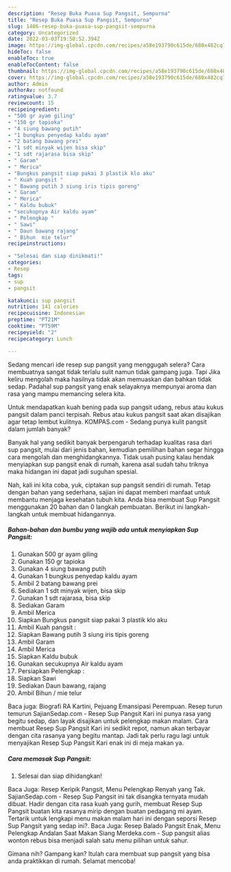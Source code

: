```yaml
---
description: "Resep Buka Puasa Sup Pangsit, Sempurna"
title: "Resep Buka Puasa Sup Pangsit, Sempurna"
slug: 1406-resep-buka-puasa-sup-pangsit-sempurna
category: Uncategorized
date: 2022-03-03T19:50:52.394Z
image: https://img-global.cpcdn.com/recipes/a58e193790c615de/680x482cq70/sup-pangsit-foto-resep-utama.jpg
hideToc: false
enableToc: true
enableTocContent: false
thumbnail: https://img-global.cpcdn.com/recipes/a58e193790c615de/680x482cq70/sup-pangsit-foto-resep-utama.jpg
cover: https://img-global.cpcdn.com/recipes/a58e193790c615de/680x482cq70/sup-pangsit-foto-resep-utama.jpg
author: Admin
authorAv: notfound
ratingvalue: 3.7
reviewcount: 15
recipeingredient:
- "500 gr ayam giling"
- "150 gr tapioka"
- "4 siung bawang putih"
- "1 bungkus penyedap kaldu ayam"
- "2 batang bawang prei"
- "1 sdt minyak wijen bisa skip"
- "1 sdt rajarasa bisa skip"
- " Garam"
- " Merica"
- "Bungkus pangsit siap pakai 3 plastik klo aku"
- " Kuah pangsit "
- " Bawang putih 3 siung iris tipis goreng"
- " Garam"
- " Merica"
- " Kaldu bubuk"
- "secukupnya Air kaldu ayam"
- " Pelengkap "
- " Sawi"
- " Daun bawang rajang"
- " Bihun  mie telur"
recipeinstructions:

- "Selesai dan siap dinikmati!"
categories:
- Resep
tags:
- sup
- pangsit

katakunci: sup pangsit 
nutrition: 141 calories
recipecuisine: Indonesian
preptime: "PT21M"
cooktime: "PT59M"
recipeyield: "2"
recipecategory: Lunch

---
```



Sedang mencari ide resep sup pangsit yang menggugah selera? Cara membuatnya sangat tidak terlalu sulit namun tidak gampang juga. Tapi Jika keliru mengolah maka hasilnya tidak akan memuaskan dan bahkan tidak sedap. Padahal sup pangsit yang enak selayaknya mempunyai aroma dan rasa yang mampu memancing selera kita.


Untuk mendapatkan kuah bening pada sup pangsit udang, rebus atau kukus pangsit dalam panci terpisah. Rebus atau kukus pangsit saat akan disajikan agar tetap lembut kulitnya. KOMPAS.com - Sedang punya kulit pangsit dalam jumlah banyak?

Banyak hal yang sedikit banyak berpengaruh terhadap kualitas rasa dari sup pangsit, mulai dari jenis bahan, kemudian pemilihan bahan segar hingga cara mengolah dan menghidangkannya. Tidak usah pusing kalau hendak menyiapkan sup pangsit enak di rumah, karena asal sudah tahu triknya maka hidangan ini dapat jadi suguhan spesial.


Nah, kali ini kita coba, yuk, ciptakan sup pangsit sendiri di rumah. Tetap dengan bahan yang sederhana, sajian ini dapat memberi manfaat untuk membantu menjaga kesehatan tubuh kita. Anda bisa membuat Sup Pangsit menggunakan 20 bahan dan 0 langkah pembuatan. Berikut ini langkah-langkah untuk membuat hidangannya.

<!--inarticleads1-->

##### Bahan-bahan dan bumbu yang wajib ada untuk menyiapkan Sup Pangsit:

1. Gunakan 500 gr ayam giling
1. Gunakan 150 gr tapioka
1. Gunakan 4 siung bawang putih
1. Gunakan 1 bungkus penyedap kaldu ayam
1. Ambil 2 batang bawang prei
1. Sediakan 1 sdt minyak wijen, bisa skip
1. Gunakan 1 sdt rajarasa, bisa skip
1. Sediakan  Garam
1. Ambil  Merica
1. Siapkan Bungkus pangsit siap pakai 3 plastik klo aku
1. Ambil  Kuah pangsit :
1. Siapkan  Bawang putih 3 siung iris tipis goreng
1. Ambil  Garam
1. Ambil  Merica
1. Siapkan  Kaldu bubuk
1. Gunakan secukupnya Air kaldu ayam
1. Persiapkan  Pelengkap :
1. Siapkan  Sawi
1. Sediakan  Daun bawang, rajang
1. Ambil  Bihun / mie telur


Baca juga: Biografi RA Kartini, Pejuang Emansipasi Perempuan. Resep turun temurun SajianSedap.com - Resep Sup Pangsit Kari ini punya rasa yang begitu sedap, dan layak disajikan untuk pelengkap makan malam. Cara membuat Resep Sup Pangsit Kari ini sedikit repot, namun akan terbayar dengan cita rasanya yang begitu mantap. Jadi tak perlu ragu lagi untuk menyajikan Resep Sup Pangsit Kari enak ini di meja makan ya. 

<!--inarticleads2-->

##### Cara memasak Sup Pangsit:


1. Selesai dan siap dihidangkan!

Baca Juga: Resep Keripik Pangsit, Menu Pelengkap Renyah yang Tak. SajianSedap.com - Resep Sup Pangsit ini tak disangka ternyata mudah dibuat. Hadir dengan cita rasa kuah yang gurih, membuat Resep Sup Pangsit buatan kita rasanya mirip dengan buatan pedagang mi ayam. Tertarik untuk lengkapi menu makan malam hari ini dengan seporsi Resep Sup Pangsit yang sedap ini?. Baca Juga: Resep Balado Pangsit Enak, Menu Pelengkap Andalan Saat Makan Siang Merdeka.com - Sup pangsit alias wonton rebus bisa menjadi salah satu menu pilihan untuk sahur. 

Gimana nih? Gampang kan? Itulah cara membuat sup pangsit yang bisa anda praktikkan di rumah. Selamat mencoba!
